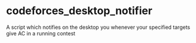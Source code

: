 # codeforces_desktop_notifier
A script which notifies on the desktop you whenever your specified targets give AC in a running contest
